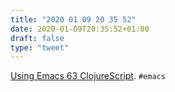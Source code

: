 ```yaml
---
title: "2020 01 09 20 35 52"
date: 2020-01-09T20:35:52+01:00
draft: false
type: "tweet"
---
```

[Using Emacs 63 ClojureScript](https://cestlaz.github.io/post/using-emacs-63-clojurescript/). `#emacs`

